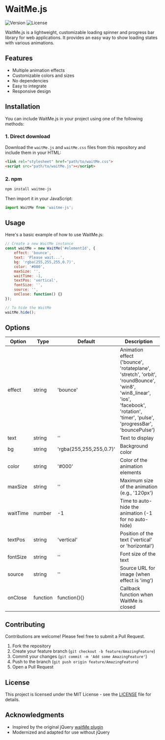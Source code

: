 # WaitMe.js

![Version](https://img.shields.io/badge/version-1.0.0-blue.svg)
![License](https://img.shields.io/badge/license-MIT-green.svg)

WaitMe.js is a lightweight, customizable loading spinner and progress bar library for web applications. It provides an easy way to show loading states with various animations.

## Features

- Multiple animation effects
- Customizable colors and sizes
- No dependencies
- Easy to integrate
- Responsive design

## Installation

You can include WaitMe.js in your project using one of the following methods:

### 1. Direct download

Download the `waitMe.js` and `waitMe.css` files from this repository and include them in your HTML:

```html
<link rel="stylesheet" href="path/to/waitMe.css">
<script src="path/to/waitMe.js"></script>
```

### 2. npm

```bash
npm install waitme-js
```

Then import it in your JavaScript:

```javascript
import WaitMe from 'waitme-js';
```

## Usage

Here's a basic example of how to use WaitMe.js:

```javascript
// Create a new WaitMe instance
const waitMe = new WaitMe('#elementId', {
    effect: 'bounce',
    text: 'Please wait...',
    bg: 'rgba(255,255,255,0.7)',
    color: '#000',
    maxSize: '',
    waitTime: -1,
    textPos: 'vertical',
    fontSize: '',
    source: '',
    onClose: function() {}
});

// To hide the WaitMe
waitMe.hide();
```

## Options

| Option | Type | Default | Description |
|--------|------|---------|-------------|
| effect | string | 'bounce' | Animation effect ('bounce', 'rotateplane', 'stretch', 'orbit', 'roundBounce', 'win8', 'win8_linear', 'ios', 'facebook', 'rotation', 'timer', 'pulse', 'progressBar', 'bouncePulse') |
| text | string | '' | Text to display |
| bg | string | 'rgba(255,255,255,0.7)' | Background color |
| color | string | '#000' | Color of the animation elements |
| maxSize | string | '' | Maximum size of the animation (e.g., '120px') |
| waitTime | number | -1 | Time to auto-hide the animation (-1 for no auto-hide) |
| textPos | string | 'vertical' | Position of the text ('vertical' or 'horizontal') |
| fontSize | string | '' | Font size of the text |
| source | string | '' | Source URL for image (when effect is 'img') |
| onClose | function | function(){} | Callback function when WaitMe is closed |

## Contributing

Contributions are welcome! Please feel free to submit a Pull Request.

1. Fork the repository
2. Create your feature branch (`git checkout -b feature/AmazingFeature`)
3. Commit your changes (`git commit -m 'Add some AmazingFeature'`)
4. Push to the branch (`git push origin feature/AmazingFeature`)
5. Open a Pull Request

## License

This project is licensed under the MIT License - see the [LICENSE](LICENSE) file for details.

## Acknowledgments

- Inspired by the original jQuery [waitMe plugin](https://github.com/vadimsva/waitMe)
- Modernized and adapted for use without jQuery

